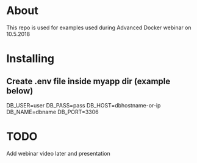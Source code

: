 # About

This repo is used for examples used during Advanced Docker webinar on 10.5.2018

# Installing

## Create .env file inside myapp dir (example below)

DB_USER=user
DB_PASS=pass
DB_HOST=dbhostname-or-ip
DB_NAME=dbname
DB_PORT=3306

# TODO

Add webinar video later and presentation
